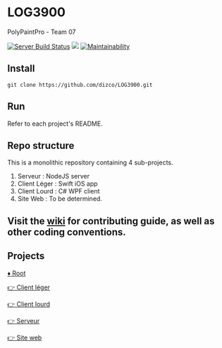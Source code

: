 # LOG3900
PolyPaintPro - Team 07

[![Server Build Status](https://travis-ci.com/dizco/LOG3900.svg?token=xpqeNSHJ4NVgmZxfGuMR&branch=master)](https://travis-ci.com/dizco/LOG3900) [<img src="https://dizco.visualstudio.com/_apis/public/build/definitions/550f4e70-4933-45fa-ac7f-160f25cd27b8/2/badge"/>](https://dizco.visualstudio.com/LOG3900/_build/index?definitionId=2) [![Maintainability](https://api.codeclimate.com/v1/badges/bc7546b75dadd49618a9/maintainability)](https://codeclimate.com/repos/5a8f36f1e7984e0286007add/maintainability) 

## Install

```
git clone https://github.com/dizco/LOG3900.git
```

## Run

Refer to each project's README.

## Repo structure

This is a monolithic repository containing 4 sub-projects.

1. Serveur : NodeJS server
2. Client Léger : Swift iOS app
3. Client Lourd : C# WPF client
4. Site Web : To be determined.

## Visit the [wiki](https://github.com/dizco/LOG3900/wiki) for contributing guide, as well as other coding conventions.

## Projects

[:diamonds: Root](./README.md)

[:point_right: Client léger](client-leger/)

[:point_right: Client lourd](client-lourd/)

[:point_right: Serveur](serveur/)

[:point_right: Site web](site-web/)
